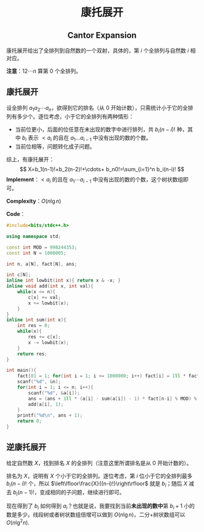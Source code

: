 <h1 style="text-align:center"> 康托展开 </h1>

<h2 style="text-align:center"> Cantor Expansion </h2>

康托展开给出了全排列到自然数的一个双射，具体的，第 $i$ 个全排列与自然数 $i$ 相对应。

**注意**：$12\cdots n$ 算第 $0$ 个全排列。



## 康托展开

设全排列 $a_1a_2\cdots a_n$，欲得到它的排名（从 $0$ 开始计数），只需统计小于它的全排列有多少个。逐位考虑，小于它的全排列有两种情形：

- 当前位更小，后面的位任意在未出现的数字中进行排列，共 $b_i(n-i)!$ 种，其中 $b_i$ 表示 $<a_i$ 的且在 $a_1\ldots a_{i-1}$  中没有出现的数的个数。
- 当前位相等，问题转化成子问题。

综上，有康托展开：
$$
X=b_1(n-1)!+b_2(n-2)!+\cdots+ b_n0!=\sum_{i=1}^n b_i(n-i)!
$$
**Implement**：$<a_i$ 的且在 $a_1\cdots a_{i-1}$ 中没有出现的数的个数，这个树状数组即可。

**Complexity**：$O(n\lg n)$ 

**Code**：

```cpp
#include<bits/stdc++.h>

using namespace std;

const int MOD = 998244353;
const int N = 1000005;

int n, a[N], fact[N], ans;

int c[N];
inline int lowbit(int x){ return x & -x; }
inline void add(int x, int val){
	while(x <= n){
		c[x] += val;
		x += lowbit(x);
	}
}
inline int sum(int x){
	int res = 0;
	while(x){
		res += c[x];
		x -= lowbit(x);
	}
	return res;
}

int main(){
	fact[0] = 1; for(int i = 1; i <= 1000000; i++) fact[i] = 1ll * fact[i-1] * i % MOD;
	scanf("%d", &n);
	for(int i = 1; i <= n; i++){
		scanf("%d", &a[i]);
		ans = (ans + 1ll * (a[i] - sum(a[i]) - 1) * fact[n-i] % MOD) % MOD;
		add(a[i], 1);
	}
	printf("%d\n", ans + 1);
	return 0;
}
```



## 逆康托展开

给定自然数 $X$，找到排名 $X$ 的全排列（注意这里所谓排名是从 $0$ 开始计数的）。

排名为 $X$，说明有 $X$ 个小于它的全排列。逐位考虑，第 $i$ 位小于它的全排列最多 $b_i(n-i)!$ 个，所以 $\left\lfloor\frac{X}{(n-i)!}\right\rfloor$ 就是 $b_i$；随后 $X$ 减去 $b_i(n-1)!$，变成相同的子问题，继续进行即可。

现在得到了 $b_i$ 如何得到 $a_i$？也就是说，我要找到当前**未出现的数中**第 $b_i+1$ 小的数是多少。线段树或者树状数组倍增可以做到 $O(n\lg n)$，二分+树状数组可以 $O(n\lg^2n)$. 


